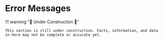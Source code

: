 # Error Messages

!!! warning ":construction: Under Construction :construction:"

    This section is still under construction. Facts, information, and data in here may not be complete or accurate yet. 